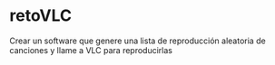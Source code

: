 # retoVLC
Crear un software que genere una lista de reproducción aleatoria de canciones y llame a VLC para reproducirlas
